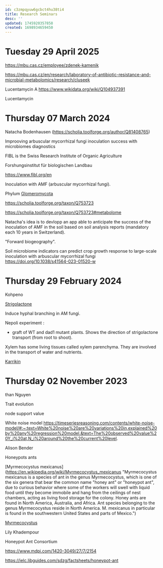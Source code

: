 ```yaml
---
id: c3zmpqyuw6gcbct4hu38ti4
title: Research Seminars
desc: ''
updated: 1745920357858
created: 1698934659450
---
```



# Tuesday 29 April 2025

https://mbu.cas.cz/employee/zdenek-kamenik

https://mbu.cas.cz/en/research/laboratory-of-antibiotic-resistance-and-microbial-metabolomics/research/cluseek


Lucentamycin A https://www.wikidata.org/wiki/Q104937391



Lucentamycin

#  Thursday 07 March 2024


Natacha Bodenhausen (https://scholia.toolforge.org/author/Q81408765)

Improoving arbuscular mycorrhizal fungi inoculation success with microbiomes diagnostics

FIBL is the Swiss Research Institute of Organic Agriculture

Forshungsinstitut für biologischen Landbau

https://www.fibl.org/en


Inoculation with AMF (arbuscular mycorrhizal fungi).

Phylum [Glomeromycota](https://en.wikipedia.org/wiki/Glomeromycota "Glomeromycota \(often referred to as glomeromycetes, as they include only one class, Glomeromycetes\) are one of eight currently recognized divisions within the kingdom Fungi, with approximately 230 described species. Members of the Glomeromycota form arbuscular mycorrhizas \(AMs\) with the thalli of bryophytes and the roots of vascular land plants. Not all species have been shown to form AMs, and one, Geosiphon pyriformis, is known not to do so. Instead, it forms an endocytobiotic association with Nostoc cyanobacteria. The majority of evidence shows that the Glomeromycota are dependent on land plants \(Nostoc in the case of Geosiphon\) for carbon and energy, but there is recent circumstantial evidence that some species may be able to lead an independent existence. The arbuscular mycorrhizal species are terrestrial and widely distributed in soils worldwide where they form symbioses with the roots of the majority of plant species \(&gt;80%\). They can also be found in wetlands, including salt-marshes, and associated with epiphytic plants.
According to multigene phylogenetic analyses, this taxon is located as a member of the phylum Mucoromycota. Currently, the phylum name Glomeromycota is invalid, and the subphylum Glomeromycotina should be used to describe this taxon.")

https://scholia.toolforge.org/taxon/Q753723

https://scholia.toolforge.org/taxon/Q753723#metabolome


Natacha's idea is to devlopp an app able to anticipate the success of the inoculation of AMF in the soil based on soil analysis reports (mandatory each 10 years in Switzerland).

"Forward biogeography". 

Soil microbiome indicators can predict crop growth response to large-scale inoculation with arbuscular mycorrhizal fungi
https://doi.org/10.1038/s41564-023-01520-w






#  Thursday 29 February 2024

Kohpeno

[Strigolactone](https://en.wikipedia.org/wiki/Strigolactone "Strigolactones are a group of chemical compounds produced by roots of plants. Due to their mechanism of action, these molecules have been classified as plant hormones or phytohormones. So far, strigolactones have been identified to be responsible for three different physiological processes: First, they promote the germination of parasitic organisms that grow in the host plant's roots, such as Striga lutea and other plants of the genus Striga. Second, strigolactones are fundamental for the recognition of the plant by symbiotic fungi, especially arbuscular mycorrhizal fungi, because they establish a mutualistic association with these plants, and provide phosphate and other soil nutrients. Third, strigolactones have been identified as branching inhibition hormones in plants; when present, these compounds prevent excess bud growing in stem terminals, stopping the branching mechanism in plants.
Strigolactones comprise a diverse group, but they all have core common chemical structure, as shown in the image to the right. The structure is based on a tricyclic lactone linked to a hydroxymethyl butenolide; the former is represented in the figure as the A-B-C part, while the latter is the D part of the molecule. It is important to note that most strigolactones present variations in the ABC part, but the D ring is quite constant across the different species, which led researchers to suspect that the biological activity relies on this part of the molecule. Different studies have demonstrated that the activity of the molecules is lost when the C-D section of the molecules is modified.Since strigolactones are involved in the signaling pathway required for germination of parasitic species \(such as Striga sp.\), they have been a proposed target to control pests and overgrowth of these parasitic organism. Using a molecule similar to strigolactones could be the key to designing a chemical and biological mechanism to stop the colonization of a plant's root by parasitic plants.")

Induce hyphal branching in AM fungi.

Nepoli experiment :

- graft of WT and dad1 mutant plants. Shows the direction of strigolactone transport (from root to shoot).

Xylem has some living tissues called xylem parenchyma. They are involved in the transport of water and nutrients.

[Karrikin](https://en.wikipedia.org/wiki/Karrikin "Karrikins are a group of plant growth regulators found in the smoke of burning plant material. Karrikins help stimulate seed germination and plant development because they mimic a signaling hormone known as strigolactone. Strigolactones are hormones that help increase growth of symbiotic arbuscular mycorrhizal fungi in the soil, which enhances plant growth and leads to an increase in plant branching.Smoke from wildfires or bushfires has been known for a long time to stimulate the germination of seeds. In 2004, the butenolide karrikinolide \(KAR1\) was shown to be responsible for this effect. Later, several closely related compounds were discovered in smoke, and are collectively known as karrikins.") 




# Thursday 02 November 2023


than Nguyen

Trait evolution

node support value


White noise model https://timeseriesreasoning.com/contents/white-noise-model/#:~:text=White%20noise%20are%20variations%20in,explained%20by%20any%20regression%20model.&text=The%20observed%20value%20Y_i%20at,N_i%20around%20the%20current%20level.


Alison Bender

Honeypots ants

[Myrmecocystus mexicanus](https://en.wikipedia.org/wiki/Myrmecocystus_mexicanus "Myrmecocystus mexicanus is a species of ant in the genus Myrmecocystus, which is one of the six genera that bear the common name "honey ant" or "honeypot ant", due to curious behavior where some of the workers will swell with liquid food until they become immobile and hang from the ceilings of nest chambers, acting as living food storage for the colony.   Honey ants are found in North America, Australia, and Africa. Ant species belonging to the genus Myrmecocystus reside in North America.  M. mexicanus in particular is found in the southwestern United States and parts of Mexico.")


[Myrmecocystus](https://en.wikipedia.org/wiki/Myrmecocystus "Myrmecocystus is a North American genus of ants in the subfamily Formicinae. It is one of five genera that includes honeypot ants. Worker ants keep and tend plerergates, which are other ants that store large quantities of nutritious fluid in their abdomens to feed the colony during famine times. Some species engage in highly territorial tournaments, which can result in intraspecific slavery. During the raids, they carry off larvae, workers, and plerergates.")

Lily Khadempour

Honeypot Ant Consortium


https://www.mdpi.com/1420-3049/27/7/2154

https://ielc.libguides.com/sdzg/factsheets/honeypot-ant


